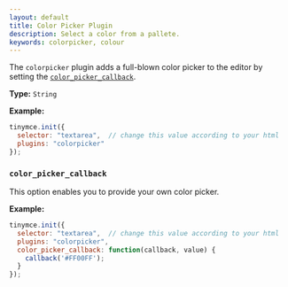 ```yaml
---
layout: default
title: Color Picker Plugin
description: Select a color from a pallete.
keywords: colorpicker, colour
---
```



The `colorpicker` plugin adds a full-blown color picker to the editor by setting the [`color_picker_callback`](./configuration-reference/callbacks/#color_picker_callback).

**Type:** `String`

**Example:**

```js
tinymce.init({
  selector: "textarea",  // change this value according to your html
  plugins: "colorpicker"
});
```

### `color_picker_callback`

This option enables you to provide your own color picker.

**Example:**

```js
tinymce.init({
  selector: "textarea",  // change this value according to your html
  plugins: "colorpicker",
  color_picker_callback: function(callback, value) {
    callback('#FF00FF');
  }
});
```
